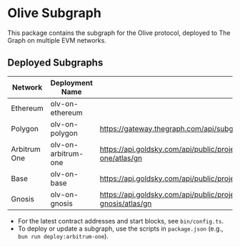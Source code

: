 # Olive Subgraph

This package contains the subgraph for the Olive protocol, deployed to The Graph on multiple EVM networks.

## Deployed Subgraphs

| **Network**  | **Deployment Name** | **Subgraph Endpoint**                                                                                       |
| ------------ | ------------------- | ----------------------------------------------------------------------------------------------------------- |
| Ethereum     | olv-on-ethereum     | <!-- WIP -->                                                                                                |
| Polygon      | olv-on-polygon      | https://gateway.thegraph.com/api/subgraphs/id/7pEwWh39RCYcZPY2az5EWfYJ9Zkasn4bCC4Dc15qEaaj                  |
| Arbitrum One | olv-on-arbitrum-one | https://api.goldsky.com/api/public/project_clphol9357ef601utg9cgegtg/subgraphs/olv-on-arbitrum-one/atlas/gn |
| Base         | olv-on-base         | https://api.goldsky.com/api/public/project_clphol9357ef601utg9cgegtg/subgraphs/olv-on-base/atlas/gn         |
| Gnosis       | olv-on-gnosis       | https://api.goldsky.com/api/public/project_clphol9357ef601utg9cgegtg/subgraphs/olv-on-gnosis/atlas/gn       |

- For the latest contract addresses and start blocks, see `bin/config.ts`.
- To deploy or update a subgraph, use the scripts in `package.json` (e.g., `bun run deploy:arbitrum-one`).
